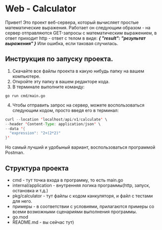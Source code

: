# Web - Calculator
Привет! Это проект веб-сервера, который вычисляет простые математические выражения.
Работает он следующим образом - на сервер отправляются GET-запросы с математическим
выражением, в ответ приходит http - ответ с телом в виде:
___{
    "result": "результат выражения"
}___
Или ошибка, если таковая случилась.

## Инструкция по запуску проекта.

1.  Скачайте все файлы проекта в какую нибудь папку на вашем компьютере.
2.  Откройте эту папку в вашем редакторе кода.
3.  В терминале выполните команду: 
```
go run cmd/main.go
```
4. Чтобы отправить запрос на сервер, можете воспользоваться следующим кодом,
просто введя его в терминал:
```java
curl --location 'localhost/api/v1/calculate' \
--header 'Content-Type: application/json' \
--data '{
  "expression": "2+(2*2)"
}'
```
Но самый лучший и удобыный вариант, воспользоваться программой Postman.

## Структура проекта

* cmd - тут точка входа в программу, то есть main.go
* internal/application - внутренняя логика программы(http, запуск, остановка и т.д.)
* pkg/calculator - тут файлы с кодом канкуляторя, и файл с тестами для него.
* примеры - в соответствии с условиями, прилагаются примеры со всеми возможными сценариями 
выполнения программы.
* go.mod
* README.md - вы сейчас тут)